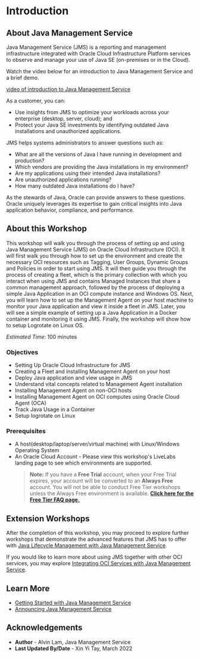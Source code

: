 # Introduction

## About Java Management Service

Java Management Service (JMS) is a reporting and management infrastructure integrated with Oracle Cloud Infrastructure Platform services to observe and manage your use of Java SE (on-premises or in the Cloud).

Watch the video below for an introduction to Java Management Service and a brief demo.

[video of introduction to Java Management Service](youtube:YCgJxqvglCI)



As a customer, you can:

* Use insights from JMS to optimize your workloads across your enterprise (desktop, server, cloud); and
* Protect your Java SE investments by identifying outdated Java installations and unauthorized applications.

JMS helps systems administrators to answer questions such as:

* What are all the versions of Java I have running in development and production?
* Which vendors are providing the Java installations in my environment?
* Are my applications using their intended Java installations?
* Are unauthorized applications running?
* How many outdated Java installations do I have?

As the stewards of Java, Oracle can provide answers to these questions. Oracle uniquely leverages its expertise to gain critical insights into Java application behavior, compliance, and performance.

## About this Workshop

 This workshop will walk you through the process of setting up and using Java Management Service (JMS) on Oracle Cloud Infrastructure (OCI). It will first walk you through how to set up the environment and create the necessary OCI resources such as Tagging, User Groups, Dynamic Groups and Policies in order to start using JMS. It will then guide you through the process of creating a fleet,  which is the primary collection with which you interact when using JMS and contains Managed Instances that share a common management approach, followed by the process of deploying a simple Java Application in an OCI compute instance and Windows OS. Next, you will learn how to set up the Management Agent on your host machine to monitor your Java application and view it inside a fleet in JMS. Later, you will see a simple example of setting up a Java Application in a Docker container and monitoring it using JMS. Finally, the workshop will show how to setup Logrotate on Linux OS.

*Estimated Time:* 100 minutes

### Objectives

* Setting Up Oracle Cloud Infrastructure for JMS
* Creating a Fleet and installing Management Agent on your host
* Deploy Java application and view usage in JMS
* Understand vital concepts related to Management Agent installation
* Installing Management Agent on non-OCI hosts
* Installing Management Agent on OCI computes using Oracle Cloud Agent (OCA)
* Track Java Usage in a Container
* Setup logrotate on Linux

### Prerequisites

* A host(desktop/laptop/server/virtual machine) with Linux/Windows Operating System
* An Oracle Cloud Account - Please view this workshop's LiveLabs landing page to see which environments are supported. 
  >**Note:** If you have a **Free Trial** account, when your Free Trial expires, your account will be converted to an **Always Free** account. You will not be able to conduct Free Tier workshops unless the Always Free environment is available.
**[Click here for the Free Tier FAQ page.](https://www.oracle.com/cloud/free/faq.html)**


## Extension Workshops
After the completion of this workshop, you may proceed to explore further workshops that demonstrate the advanced features that JMS has to offer with [Java Lifecycle Management with Java Management Service](../../java-management-lifecycle-management/workshops/freetier/index.html?lab=introduction/introduction).

If you would like to learn more about using JMS together with other OCI services, you may explore [Integrating OCI Services with Java Management Service](../../java-management-oci-services-integration/workshops/freetier/index.html?lab=introduction/introduction).


## Learn More

* [Getting Started with Java Management Service](https://docs.oracle.com/en-us/iaas/jms/doc/getting-started-java-management-service.html)
* [Announcing Java Management Service](https://blogs.oracle.com/java/post/announcing-java-management-service)


## Acknowledgements

* **Author** - Alvin Lam, Java Management Service
* **Last Updated By/Date** - Xin Yi Tay, March 2022
